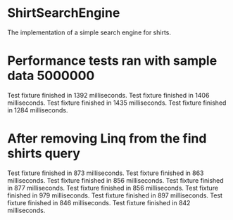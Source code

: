# ShirtSearchEngine
The implementation of a simple search engine for shirts.

# Performance tests ran with sample data 5000000
Test fixture finished in 1392 milliseconds.
Test fixture finished in 1406 milliseconds.
Test fixture finished in 1435 milliseconds.
Test fixture finished in 1284 milliseconds.
# After removing Linq from the find shirts query  
Test fixture finished in 873 milliseconds.
Test fixture finished in 863 milliseconds.
Test fixture finished in 856 milliseconds.
Test fixture finished in 877 milliseconds.
Test fixture finished in 856 milliseconds.
Test fixture finished in 979 milliseconds.
Test fixture finished in 897 milliseconds.
Test fixture finished in 846 milliseconds.
Test fixture finished in 842 milliseconds.
